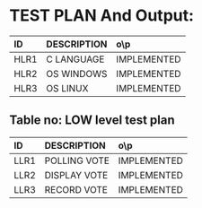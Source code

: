 # TEST PLAN And Output:
 |ID|DESCRIPTION|o\p|
 |:-|:----------|:--|
 |HLR1|C LANGUAGE|IMPLEMENTED|
 |HLR2|OS WINDOWS|IMPLEMENTED|
 |HLR3|OS LINUX|IMPLEMENTED|


## Table no: LOW level test plan
|ID|DESCRIPTION|o\p|
|:-|:----------|:--|
|LLR1|POLLING VOTE|IMPLEMENTED|
|LLR2|DISPLAY VOTE|IMPLEMENTED|
|LLR3|RECORD VOTE|IMPLEMENTED|

